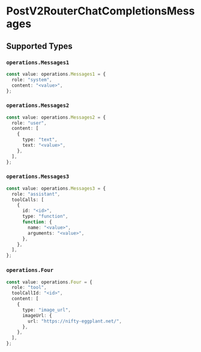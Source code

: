 # PostV2RouterChatCompletionsMessages


## Supported Types

### `operations.Messages1`

```typescript
const value: operations.Messages1 = {
  role: "system",
  content: "<value>",
};
```

### `operations.Messages2`

```typescript
const value: operations.Messages2 = {
  role: "user",
  content: [
    {
      type: "text",
      text: "<value>",
    },
  ],
};
```

### `operations.Messages3`

```typescript
const value: operations.Messages3 = {
  role: "assistant",
  toolCalls: [
    {
      id: "<id>",
      type: "function",
      function: {
        name: "<value>",
        arguments: "<value>",
      },
    },
  ],
};
```

### `operations.Four`

```typescript
const value: operations.Four = {
  role: "tool",
  toolCallId: "<id>",
  content: [
    {
      type: "image_url",
      imageUrl: {
        url: "https://nifty-eggplant.net/",
      },
    },
  ],
};
```

